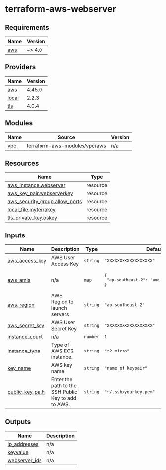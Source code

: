 # terraform-aws-webserver
## Requirements

| Name | Version |
|------|---------|
| <a name="requirement_aws"></a> [aws](#requirement\_aws) | ~> 4.0 |

## Providers

| Name | Version |
|------|---------|
| <a name="provider_aws"></a> [aws](#provider\_aws) | 4.45.0 |
| <a name="provider_local"></a> [local](#provider\_local) | 2.2.3 |
| <a name="provider_tls"></a> [tls](#provider\_tls) | 4.0.4 |

## Modules

| Name | Source | Version |
|------|--------|---------|
| <a name="module_vpc"></a> [vpc](#module\_vpc) | terraform-aws-modules/vpc/aws | n/a |

## Resources

| Name | Type |
|------|------|
| [aws_instance.webserver](https://registry.terraform.io/providers/hashicorp/aws/latest/docs/resources/instance) | resource |
| [aws_key_pair.webserverkey](https://registry.terraform.io/providers/hashicorp/aws/latest/docs/resources/key_pair) | resource |
| [aws_security_group.allow_ports](https://registry.terraform.io/providers/hashicorp/aws/latest/docs/resources/security_group) | resource |
| [local_file.myterrakey](https://registry.terraform.io/providers/hashicorp/local/latest/docs/resources/file) | resource |
| [tls_private_key.oskey](https://registry.terraform.io/providers/hashicorp/tls/latest/docs/resources/private_key) | resource |

## Inputs

| Name | Description | Type | Default | Required |
|------|-------------|------|---------|:--------:|
| <a name="input_aws_access_key"></a> [aws\_access\_key](#input\_aws\_access\_key) | AWS User Access Key | `string` | `"XXXXXXXXXXXXXXXXXX"` | no |
| <a name="input_aws_amis"></a> [aws\_amis](#input\_aws\_amis) | n/a | `map` | <pre>{<br>  "ap-southeast-2": "ami-05d988b934994573c"<br>}</pre> | no |
| <a name="input_aws_region"></a> [aws\_region](#input\_aws\_region) | AWS Region to launch servers | `string` | `"ap-southeast-2"` | no |
| <a name="input_aws_secret_key"></a> [aws\_secret\_key](#input\_aws\_secret\_key) | AWS User Secret Key | `string` | `"XXXXXXXXXXXXXXXXXX"` | no |
| <a name="input_instance_count"></a> [instance\_count](#input\_instance\_count) | n/a | `number` | `1` | no |
| <a name="input_instance_type"></a> [instance\_type](#input\_instance\_type) | Type of AWS EC2 instance. | `string` | `"t2.micro"` | no |
| <a name="input_key_name"></a> [key\_name](#input\_key\_name) | AWS key name | `string` | `"name of keypair"` | no |
| <a name="input_public_key_path"></a> [public\_key\_path](#input\_public\_key\_path) | Enter the path to the SSH Public Key to add to AWS. | `string` | `"~/.ssh/yourkey.pem"` | no |

## Outputs

| Name | Description |
|------|-------------|
| <a name="output_ip_addresses"></a> [ip\_addresses](#output\_ip\_addresses) | n/a |
| <a name="output_keyvalue"></a> [keyvalue](#output\_keyvalue) | n/a |
| <a name="output_webserver_ids"></a> [webserver\_ids](#output\_webserver\_ids) | n/a |

